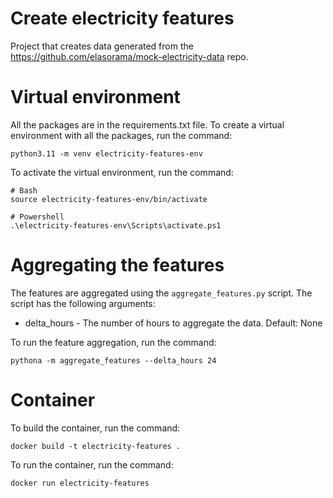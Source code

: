# Create electricity features

Project that creates data generated from the https://github.com/elasorama/mock-electricity-data repo. 

# Virtual environment 

All the packages are in the requirements.txt file. To create a virtual environment with all the packages, run the command: 

```
python3.11 -m venv electricity-features-env
```

To activate the virtual environment, run the command: 

```
# Bash
source electricity-features-env/bin/activate

# Powershell
.\electricity-features-env\Scripts\activate.ps1
```

# Aggregating the features 

The features are aggregated using the `aggregate_features.py` script. The script has the following arguments: 

* delta_hours - The number of hours to aggregate the data. Default: None

To run the feature aggregation, run the command: 

```
pythona -m aggregate_features --delta_hours 24
```

# Container 

To build the container, run the command: 

```
docker build -t electricity-features .
```

To run the container, run the command: 

```
docker run electricity-features
```